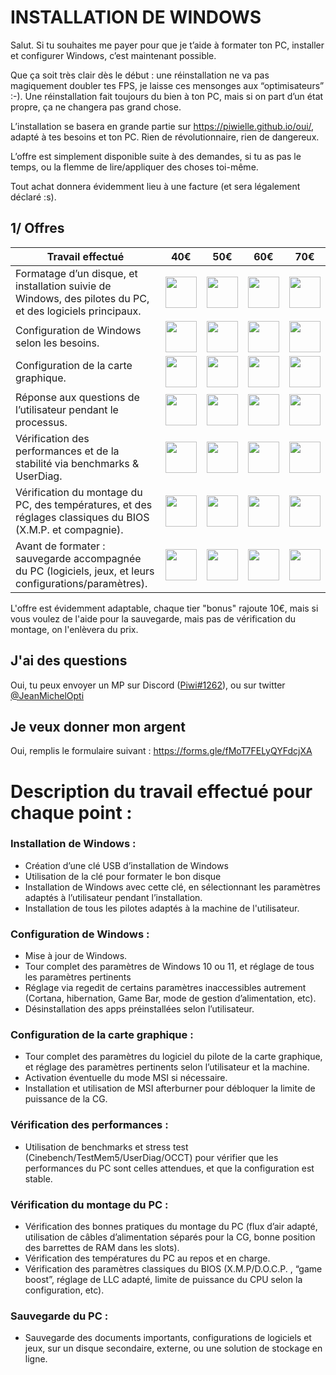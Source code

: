 # INSTALLATION DE WINDOWS


Salut. Si tu souhaites me payer pour que je t’aide à formater ton PC, installer et configurer Windows, c’est maintenant possible.

Que ça soit très clair dès le début : une réinstallation ne va pas magiquement doubler tes FPS, je laisse ces mensonges aux “optimisateurs” :-). Une réinstallation fait toujours du bien à ton PC, mais si on part d’un état propre, ça ne changera pas grand chose.


L’installation se basera en grande partie sur https://piwielle.github.io/oui/, adapté à tes besoins et ton PC. Rien de révolutionnaire, rien de dangereux.

L’offre est simplement disponible suite à des demandes, si tu as pas le temps, ou la flemme de lire/appliquer des choses toi-même.

Tout achat donnera évidemment lieu à une facture (et sera légalement déclaré :s).




## 1/ Offres

Travail effectué                                                              | 40€ | 50€ | 60€ | 70€
------------------------------------------------------------------------- |--------|--------|--------|------
Formatage d’un disque, et installation suivie de Windows, des pilotes du PC, et des logiciels principaux. |<img src="https://i.imgur.com/Wcn2gEP.png" width="50" height="50" /> | <img src="https://i.imgur.com/Wcn2gEP.png" width="50" height="50" /> | <img src="https://i.imgur.com/Wcn2gEP.png" width="50" height="50" /> | <img src="https://i.imgur.com/Wcn2gEP.png" width="50" height="50" />
Configuration de Windows selon les besoins. |<img src="https://i.imgur.com/Wcn2gEP.png" width="50" height="50" /> | <img src="https://i.imgur.com/Wcn2gEP.png" width="50" height="50" /> | <img src="https://i.imgur.com/Wcn2gEP.png" width="50" height="50" /> | <img src="https://i.imgur.com/Wcn2gEP.png" width="50" height="50" />
Configuration de la carte graphique. |<img src="https://i.imgur.com/Wcn2gEP.png" width="50" height="50" /> | <img src="https://i.imgur.com/Wcn2gEP.png" width="50" height="50" /> | <img src="https://i.imgur.com/Wcn2gEP.png" width="50" height="50" /> | <img src="https://i.imgur.com/Wcn2gEP.png" width="50" height="50" />
Réponse aux questions de l’utilisateur pendant le processus. |<img src="https://i.imgur.com/Wcn2gEP.png" width="50" height="50" /> | <img src="https://i.imgur.com/Wcn2gEP.png" width="50" height="50" /> | <img src="https://i.imgur.com/Wcn2gEP.png" width="50" height="50" /> | <img src="https://i.imgur.com/Wcn2gEP.png" width="50" height="50" />
Vérification des performances et de la stabilité via benchmarks & UserDiag. |<img src="https://i.imgur.com/mazv6Wy.png" width="50" height="50" /> | <img src="https://i.imgur.com/Wcn2gEP.png" width="50" height="50" /> | <img src="https://i.imgur.com/Wcn2gEP.png" width="50" height="50" /> | <img src="https://i.imgur.com/Wcn2gEP.png" width="50" height="50" />
Vérification du montage du PC, des températures, et des réglages classiques du BIOS (X.M.P. et compagnie). |<img src="https://i.imgur.com/mazv6Wy.png" width="50" height="50" /> | <img src="https://i.imgur.com/mazv6Wy.png" width="50" height="50" /> | <img src="https://i.imgur.com/Wcn2gEP.png" width="50" height="50" /> | <img src="https://i.imgur.com/Wcn2gEP.png" width="50" height="50" />
Avant de formater : sauvegarde accompagnée du PC (logiciels, jeux, et leurs configurations/paramètres). |<img src="https://i.imgur.com/mazv6Wy.png" width="50" height="50" /> | <img src="https://i.imgur.com/mazv6Wy.png" width="50" height="50" /> | <img src="https://i.imgur.com/mazv6Wy.png" width="50" height="50" /> | <img src="https://i.imgur.com/Wcn2gEP.png" width="50" height="50" />


L'offre est évidemment adaptable, chaque tier "bonus" rajoute 10€, mais si vous voulez de l'aide pour la sauvegarde, mais pas de vérification du montage, on l'enlèvera du prix.

## J'ai des questions
Oui, tu peux envoyer un MP sur Discord ([Piwi#1262](https://discordapp.com/users/95918004444872704)), ou sur twitter [@JeanMichelOpti](https://twitter.com/JeanMichelOpti)


## Je veux donner mon argent
Oui, remplis le formulaire suivant : https://forms.gle/fMoT7FELyQYFdcjXA


# Description du travail effectué pour chaque point :


### **Installation de Windows :**

- Création d’une clé USB d’installation de Windows
- Utilisation de la clé pour formater le bon disque
- Installation de Windows avec cette clé, en sélectionnant les paramètres adaptés à l’utilisateur pendant l’installation.
- Installation de tous les pilotes adaptés à la machine de l'utilisateur.



###  **Configuration de Windows :**

- Mise à jour de Windows.
- Tour complet des paramètres de Windows 10 ou 11, et réglage de tous les paramètres pertinents
- Réglage via regedit de certains paramètres inaccessibles autrement (Cortana, hibernation, Game Bar, mode de gestion d’alimentation, etc).
- Désinstallation des apps préinstallées selon l’utilisateur.




###  **Configuration de la carte graphique :**

- Tour complet des paramètres du logiciel du pilote de la carte graphique, et réglage des paramètres pertinents selon l’utilisateur et la machine. 
- Activation éventuelle du mode MSI si nécessaire.
- Installation et utilisation de MSI afterburner pour débloquer la limite de puissance de la CG.



###  **Vérification des performances :**

- Utilisation de benchmarks et stress test (Cinebench/TestMem5/UserDiag/OCCT) pour vérifier que les performances du PC sont celles attendues, et que la configuration est stable.


###  **Vérification du montage du PC :**

- Vérification des bonnes pratiques du montage du PC (flux d’air adapté, utilisation de câbles d’alimentation séparés pour la CG, bonne position des barrettes de RAM dans les slots). 
- Vérification des températures du PC au repos et en charge. 
- Vérification des paramètres classiques du BIOS (X.M.P/D.O.C.P. , “game boost”, réglage de LLC adapté, limite de puissance du CPU selon la configuration, etc).


###  **Sauvegarde du PC :**
- Sauvegarde des documents importants, configurations de logiciels et jeux, sur un disque secondaire, externe, ou une solution de stockage en ligne.
